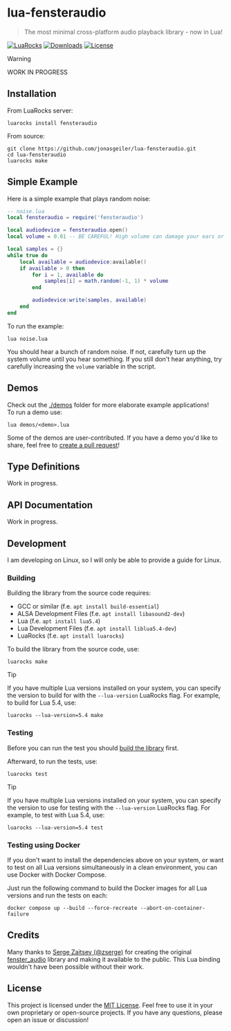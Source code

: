 # lua-fensteraudio

> The most minimal cross-platform audio playback library - now in Lua!

[![LuaRocks](https://img.shields.io/luarocks/v/jonasgeiler/fensteraudio?style=for-the-badge&color=%232c3e67)](https://luarocks.org/modules/jonasgeiler/fensteraudio)
[![Downloads](https://img.shields.io/badge/dynamic/xml?url=https%3A%2F%2Fluarocks.org%2Fmodules%2Fjonasgeiler%2Ffensteraudio&query=%2F%2Fdiv%5B%40class%3D%22metadata_columns_inner%22%5D%2Fdiv%5B%40class%3D%22column%22%5D%5Blast()%5D%2Ftext()&style=for-the-badge&label=Downloads&color=099dff&cacheSeconds=86400)](https://luarocks.org/modules/jonasgeiler/fensteraudio)
[![License](https://img.shields.io/github/license/jonasgeiler/lua-fensteraudio?style=for-the-badge&color=%232c3e67)](./LICENSE.md)

> [!WARNING]
> WORK IN PROGRESS

## Installation

From LuaRocks server:

```shell
luarocks install fensteraudio
```

From source:

```shell
git clone https://github.com/jonasgeiler/lua-fensteraudio.git
cd lua-fensteraudio
luarocks make
```

## Simple Example

Here is a simple example that plays random noise:

```lua
-- noise.lua
local fensteraudio = require('fensteraudio')

local audiodevice = fensteraudio.open()
local volume = 0.01 -- BE CAREFUL! High volume can damage your ears or equipment.

local samples = {}
while true do
	local available = audiodevice:available()
	if available > 0 then
		for i = 1, available do
			samples[i] = math.random(-1, 1) * volume
		end

		audiodevice:write(samples, available)
	end
end
```

To run the example:

```
lua noise.lua
```

You should hear a bunch of random noise. If not, carefully turn up the system
volume until you hear something. If you still don't hear anything, try
carefully increasing the `volume` variable in the script.

## Demos

Check out the [./demos](./demos) folder for more elaborate example applications!  
To run a demo use:

```shell
lua demos/<demo>.lua
```

Some of the demos are user-contributed. If you have a demo you'd like to share,
feel free to [create a pull request](https://github.com/jonasgeiler/lua-fensteraudio/new/main/demos)!

## Type Definitions

Work in progress.

## API Documentation

Work in progress.

## Development

I am developing on Linux, so I will only be able to provide a guide for Linux.

### Building

Building the library from the source code requires:

- GCC or similar (f.e. `apt install build-essential`)
- ALSA Development Files (f.e. `apt install libasound2-dev`)
- Lua (f.e. `apt install lua5.4`)
- Lua Development Files (f.e. `apt install liblua5.4-dev`)
- LuaRocks (f.e. `apt install luarocks`)

To build the library from the source code, use:

```shell
luarocks make
```

> [!TIP]
> If you have multiple Lua versions installed on your system, you can specify
> the version to build for with the `--lua-version` LuaRocks flag. For
> example, to build for Lua 5.4, use:
>
> ```shell
> luarocks --lua-version=5.4 make
> ```

### Testing

Before you can run the test you should [build the library](#building) first.

Afterward, to run the tests, use:

```shell
luarocks test
```

> [!TIP]
> If you have multiple Lua versions installed on your system, you can specify
> the version to use for testing with the `--lua-version` LuaRocks flag. For
> example, to test with Lua 5.4, use:
>
> ```shell
> luarocks --lua-version=5.4 test
> ```

### Testing using Docker

If you don't want to install the dependencies above on your system, or want to
test on all Lua versions simultaneously in a clean environment, you can use
Docker with Docker Compose.

Just run the following command to build the Docker images for all Lua
versions and run the tests on each:

```shell
docker compose up --build --force-recreate --abort-on-container-failure
```

## Credits

Many thanks to [Serge Zaitsev (@zserge)](https://github.com/zserge) for creating
the original [fenster_audio](https://github.com/zserge/fenster) library and
making it available to the public. This Lua binding wouldn't have been possible
without their work.

## License

This project is licensed under the [MIT License](./LICENSE.md). Feel free to use
it in your own proprietary or open-source projects. If you have any questions,
please open an issue or discussion!

